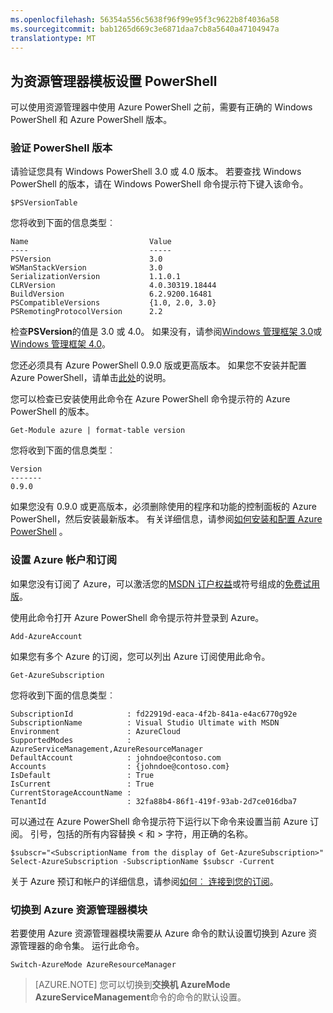 ```yaml
---
ms.openlocfilehash: 56354a556c5638f96f99e95f3c9622b8f4036a58
ms.sourcegitcommit: bab1265d669c3e6871daa7cb8a5640a47104947a
translationtype: MT
---
```

## 为资源管理器模板设置 PowerShell
 
可以使用资源管理器中使用 Azure PowerShell 之前，需要有正确的 Windows PowerShell 和 Azure PowerShell 版本。

### 验证 PowerShell 版本

请验证您具有 Windows PowerShell 3.0 或 4.0 版本。 若要查找 Windows PowerShell 的版本，请在 Windows PowerShell 命令提示符下键入该命令。

    $PSVersionTable

您将收到下面的信息类型︰

    Name                           Value
    ----                           -----
    PSVersion                      3.0
    WSManStackVersion              3.0
    SerializationVersion           1.1.0.1
    CLRVersion                     4.0.30319.18444
    BuildVersion                   6.2.9200.16481
    PSCompatibleVersions           {1.0, 2.0, 3.0}
    PSRemotingProtocolVersion      2.2


检查**PSVersion**的值是 3.0 或 4.0。 如果没有，请参阅[Windows 管理框架 3.0](http://www.microsoft.com/download/details.aspx?id=34595)或[Windows 管理框架 4.0](http://www.microsoft.com/download/details.aspx?id=40855)。

您还必须具有 Azure PowerShell 0.9.0 版或更高版本。 如果您不安装并配置 Azure PowerShell，请单击[此处](powershell-install-configure.md)的说明。

您可以检查已安装使用此命令在 Azure PowerShell 命令提示符的 Azure PowerShell 的版本。

    Get-Module azure | format-table version

您将收到下面的信息类型︰

    Version
    -------
    0.9.0

如果您没有 0.9.0 或更高版本，必须删除使用的程序和功能的控制面板的 Azure PowerShell，然后安装最新版本。 有关详细信息，请参阅[如何安装和配置 Azure PowerShell](powershell-install-configure.md) 。

### 设置 Azure 帐户和订阅

如果您没有订阅了 Azure，可以激活您的[MSDN 订户权益](http://azure.microsoft.com/pricing/member-offers/msdn-benefits-details/)或符号组成的[免费试用版](http://azure.microsoft.com/pricing/free-trial/)。

使用此命令打开 Azure PowerShell 命令提示符并登录到 Azure。

    Add-AzureAccount

如果您有多个 Azure 的订阅，您可以列出 Azure 订阅使用此命令。

    Get-AzureSubscription

您将收到下面的信息类型︰

    SubscriptionId            : fd22919d-eaca-4f2b-841a-e4ac6770g92e
    SubscriptionName          : Visual Studio Ultimate with MSDN
    Environment               : AzureCloud
    SupportedModes            : AzureServiceManagement,AzureResourceManager
    DefaultAccount            : johndoe@contoso.com
    Accounts                  : {johndoe@contoso.com}
    IsDefault                 : True
    IsCurrent                 : True
    CurrentStorageAccountName : 
    TenantId                  : 32fa88b4-86f1-419f-93ab-2d7ce016dba7

可以通过在 Azure PowerShell 命令提示符下运行以下命令来设置当前 Azure 订阅。 引号，包括的所有内容替换 < 和 > 字符，用正确的名称。

    $subscr="<SubscriptionName from the display of Get-AzureSubscription>"
    Select-AzureSubscription -SubscriptionName $subscr -Current 

关于 Azure 预订和帐户的详细信息，请参阅[如何︰ 连接到您的订阅](powershell-install-configure.md#Connect)。

### 切换到 Azure 资源管理器模块

若要使用 Azure 资源管理器模块需要从 Azure 命令的默认设置切换到 Azure 资源管理器的命令集。 运行此命令。

    Switch-AzureMode AzureResourceManager

> [AZURE.NOTE] 您可以切换到**交换机 AzureMode AzureServiceManagement**命令的命令的默认设置。

